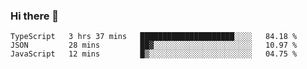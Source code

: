 ### Hi there 👋

<!--
**akosbalasko/akosbalasko** is a ✨ _special_ ✨ repository because its `README.md` (this file) appears on your GitHub profile.

Here are some ideas to get you started:

- 🔭 I’m currently working on ...
- 🌱 I’m currently learning ...
- 👯 I’m looking to collaborate on ...
- 🤔 I’m looking for help with ...
- 💬 Ask me about ...
- 📫 How to reach me: ...
- 😄 Pronouns: ...
- ⚡ Fun fact: ...
-->
<!--START_SECTION:waka-->
```text
TypeScript   3 hrs 37 mins   █████████████████████░░░░   84.18 % 
JSON         28 mins         ██▓░░░░░░░░░░░░░░░░░░░░░░   10.97 % 
JavaScript   12 mins         █▒░░░░░░░░░░░░░░░░░░░░░░░   04.75 % 
```
<!--END_SECTION:waka-->
